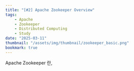 ```yaml
---
title: "[#2] Apache Zookeeper Overview"
tags:
    - Apache
	- Zookeeper
    - Distributed Computing
    - Study
date: "2025-03-11"
thumbnail: "/assets/img/thumbnail/zookeeper_basic.png"
bookmark: true
---
```


Apache Zookeeper 란,
